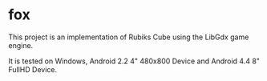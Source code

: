 # fox

This project is an implementation of Rubiks Cube using the LibGdx game engine.

It is tested on Windows, Android 2.2 4" 480x800 Device and Android 4.4 8" FullHD Device.
